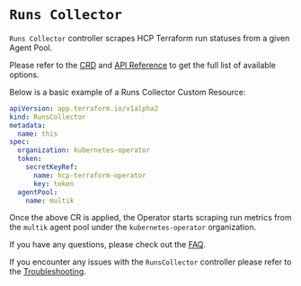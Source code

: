 # `Runs Collector`

`Runs Collector` controller scrapes HCP Terraform run statuses from a given Agent Pool.

Please refer to the [CRD](../config/crd/bases/app.terraform.io_runscollectors.yaml) and [API Reference](./api-reference.md#runscollector) to get the full list of available options.

Below is a basic example of a Runs Collector Custom Resource:

```yaml
apiVersion: app.terraform.io/v1alpha2
kind: RunsCollector
metadata:
  name: this
spec:
  organization: kubernetes-operator
  token:
    secretKeyRef:
      name: hcp-terraform-operator
      key: token
  agentPool:
    name: multik
```

Once the above CR is applied, the Operator starts scraping run metrics from the `multik` agent pool under the `kubernetes-operator` organization.

If you have any questions, please check out the [FAQ](./faq.md#runs-collector-controller).

If you encounter any issues with the `RunsCollector` controller please refer to the [Troubleshooting](../README.md#troubleshooting).
